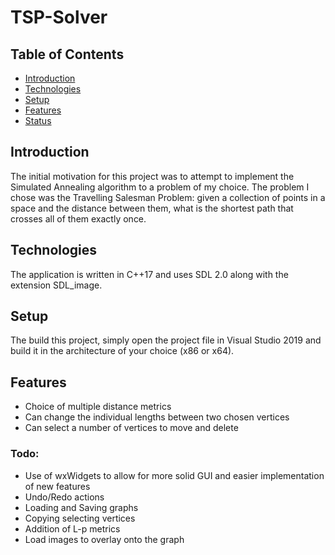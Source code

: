 # TSP-Solver
## Table of Contents
* [Introduction](introduction)
* [Technologies](technologies)
* [Setup](setup)
* [Features](features)
* [Status](status)

## Introduction
The initial motivation for this project was to attempt to implement the Simulated Annealing algorithm to a
problem of my choice. The problem I chose was the Travelling Salesman Problem: given a collection of points 
in a space and the distance between them, what is the shortest path that crosses all of them exactly once.

## Technologies
The application is written in C++17 and uses SDL 2.0 along with the extension SDL_image.

## Setup
The build this project, simply open the project file in Visual Studio 2019 and build it in the architecture of your choice (x86 or x64).

## Features
* Choice of multiple distance metrics
* Can change the individual lengths between two chosen vertices
* Can select a number of vertices to move and delete

### Todo:

* Use of wxWidgets to allow for more solid GUI and easier implementation of new features
* Undo/Redo actions
* Loading and Saving graphs
* Copying selecting vertices
* Addition of L-p metrics
* Load images to overlay onto the graph
